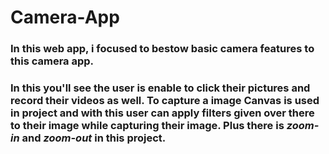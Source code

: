 # Camera-App
### In this web app, i focused to bestow basic camera features to this camera app.
### In this you'll see the user is enable to click their pictures and record their videos as well. To capture a image **Canvas** is used in project and with this user can apply filters given over there to their image while capturing their image. Plus there is *zoom-in* and *zoom-out* in this project.
